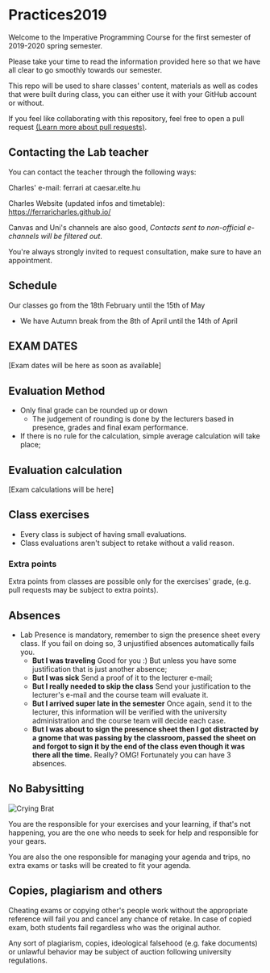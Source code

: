 # Practices2019

Welcome to the Imperative Programming Course for the first semester of 2019-2020 spring semester.

Please take your time to read the information provided here so that we have all clear to go smoothly towards our semester.

This repo will be used to share classes' content, materials as well as codes that were built during class, you can either use it with your GitHub account or without.

If you feel like collaborating with this repository, feel free to open a pull request [(Learn more about pull requests)](https://help.github.com/en/articles/creating-a-pull-request-from-a-fork).

## Contacting the Lab teacher

You can contact the teacher through the following ways:

Charles' e-mail: ferrari at caesar.elte.hu

Charles Website (updated infos and timetable): https://ferraricharles.github.io/

Canvas and Uni's channels are also good, *Contacts sent to non-official e-channels will be filtered out*.

You're always strongly invited to request consultation, make sure to have an appointment.

## Schedule
Our classes go from the 18th February until the 15th of May

* We have Autumn break from the 8th of April until the 14th of April

## EXAM DATES

[Exam dates will be here as soon as available]


## Evaluation Method
* Only final grade can be rounded up or down
  * The judgement of rounding is done by the lecturers based in presence, grades and final exam performance.
* If there is no rule for the calculation, simple average calculation will take place;


## Evaluation calculation
[Exam calculations will be here]

## Class exercises
- Every class is subject of having small evaluations.
- Class evaluations aren't subject to retake without a valid reason.

### Extra points
Extra points from classes are possible only for the exercises' grade, (e.g. pull requests may be subject to extra points).


## Absences

* Lab Presence is mandatory, remember to sign the presence sheet every class. If you fail on doing so, 3 unjustified absences automatically fails you.
  * **But I was traveling** Good for you :) But unless you have some justification that is just another absence;
  * **But I was sick** Send a proof of it to the lecturer e-mail;
  * **But I really needed to skip the class** Send your justification to the lecturer's e-mail and the course team will evaluate it.
  * **But I arrived super late in the semester** Once again, send it to the lecturer, this information will be verified with the university administration and the course team will decide each case.
  * **But I was about to sign the presence sheet then I got distracted by a gnome that was passing by the classroom, passed the sheet on and forgot to sign it by the end of the class even though it was there all the time.** Really? OMG! Fortunately you can have 3 absences.

## No Babysitting

![Crying Brat](https://media.giphy.com/media/13AXYJh2jDt2IE/giphy.gif)

You are the responsible for your exercises and your learning, if that's not happening, you are the one who needs to seek for help and responsible for your gears.

You are also the one responsible for managing your agenda and trips, no extra exams or tasks will be created to fit your agenda.

## Copies, plagiarism and others
Cheating exams or copying other's people work without the appropriate reference will fail you and cancel any chance of retake. In case of copied exam, both students fail regardless who was the original author.

Any sort of plagiarism, copies, ideological falsehood (e.g. fake documents) or unlawful behavior may be subject of auction following university regulations.
